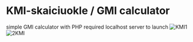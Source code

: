 # KMI-skaiciuokle  / GMI calculator
simple GMI calculator with PHP
required localhost server to launch
![KMI1](https://user-images.githubusercontent.com/106965394/205621486-179752d6-d359-407c-9e27-74f82d31546c.png)
![2KMI](https://user-images.githubusercontent.com/106965394/205621500-d682eff8-6892-470b-92ea-a346e191e791.png)
